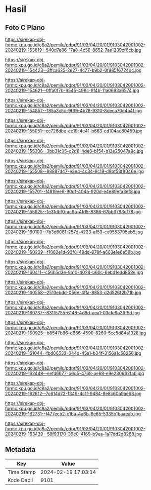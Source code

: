 # Hasil

## Foto C Plano

https://sirekap-obj-formc.kpu.go.id/c8a2/pemilu/pdpr/91/03/04/20/01/9103042001002-20240219-153619--540d7e86-17a8-4c58-8652-7ae1239cf6cb.jpg

https://sirekap-obj-formc.kpu.go.id/c8a2/pemilu/pdpr/91/03/04/20/01/9103042001002-20240219-154423--3ffca625-2e27-4c77-b9b2-0f985f6724dc.jpg

https://sirekap-obj-formc.kpu.go.id/c8a2/pemilu/pdpr/91/03/04/20/01/9103042001002-20240219-154621--0ffa0f7b-6545-498c-9f4b-11a0663a6574.jpg

https://sirekap-obj-formc.kpu.go.id/c8a2/pemilu/pdpr/91/03/04/20/01/9103042001002-20240219-154857--185a3c5c-9f39-4b78-9310-8deca70e4a4f.jpg

https://sirekap-obj-formc.kpu.go.id/c8a2/pemilu/pdpr/91/03/04/20/01/9103042001002-20240219-155051--cc726dbe-ec19-4e41-b663-cd104ae80459.jpg

https://sirekap-obj-formc.kpu.go.id/c8a2/pemilu/pdpr/91/03/04/20/01/9103042001002-20240219-155306--3bb31c05-c2d6-4de6-b154-b12e25047a9c.jpg

https://sirekap-obj-formc.kpu.go.id/c8a2/pemilu/pdpr/91/03/04/20/01/9103042001002-20240219-155508--88887d47-e3e4-4c34-9c19-d8bf53f8046e.jpg

https://sirekap-obj-formc.kpu.go.id/c8a2/pemilu/pdpr/91/03/04/20/01/9103042001002-20240219-155701--f4819ee6-90df-404a-920d-e4e89efa3ef8.jpg

https://sirekap-obj-formc.kpu.go.id/c8a2/pemilu/pdpr/91/03/04/20/01/9103042001002-20240219-155925--1e31dbf0-ac9a-4fd5-8386-67bb6793cf78.jpg

https://sirekap-obj-formc.kpu.go.id/c8a2/pemilu/pdpr/91/03/04/20/01/9103042001002-20240219-160100--7b3d6061-257d-4233-af53-ce9553795eb5.jpg

https://sirekap-obj-formc.kpu.go.id/c8a2/pemilu/pdpr/91/03/04/20/01/9103042001002-20240219-160239--f1082e1d-93f8-49dd-978f-a663e1e6e58b.jpg

https://sirekap-obj-formc.kpu.go.id/c8a2/pemilu/pdpr/91/03/04/20/01/9103042001002-20240219-160411--c56b5d3e-9a10-4024-b60c-6ebd1edd853e.jpg

https://sirekap-obj-formc.kpu.go.id/c8a2/pemilu/pdpr/91/03/04/20/01/9103042001002-20240219-160558--2513ebdd-056e-4ffa-8853-d2d526f2b71b.jpg

https://sirekap-obj-formc.kpu.go.id/c8a2/pemilu/pdpr/91/03/04/20/01/9103042001002-20240219-160737--831f5755-6148-4d8d-aea1-03cfe9a36f5d.jpg

https://sirekap-obj-formc.kpu.go.id/c8a2/pemilu/pdpr/91/03/04/20/01/9103042001002-20240219-160925--b8547b86-d666-4590-8260-5cc5d84a1328.jpg

https://sirekap-obj-formc.kpu.go.id/c8a2/pemilu/pdpr/91/03/04/20/01/9103042001002-20240219-161044--fbd06532-644d-45a1-b34f-3156a1c58256.jpg

https://sirekap-obj-formc.kpu.go.id/c8a2/pemilu/pdpr/91/03/04/20/01/9103042001002-20240219-162448--eefd6677-b6d5-4768-ae68-e9e230662fab.jpg

https://sirekap-obj-formc.kpu.go.id/c8a2/pemilu/pdpr/91/03/04/20/01/9103042001002-20240219-162612--7c614d72-1349-4c1f-9484-8e8c60a9ae68.jpg

https://sirekap-obj-formc.kpu.go.id/c8a2/pemilu/pdpr/91/03/04/20/01/9103042001002-20240219-162731--f477ecb2-c1ba-4a6b-8e65-5335b1baaeab.jpg

https://sirekap-obj-formc.kpu.go.id/c8a2/pemilu/pdpr/91/03/04/20/01/9103042001002-20240219-163439--58f93170-39c0-4169-b9ea-1a17dd2d8268.jpg


## Metadata

| Key        | Value               |
| ---------- | ------------------- |
| Time Stamp | 2024-02-19 17:03:14 |
| Kode Dapil | 9101                |



